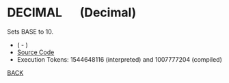 # DECIMAL &emsp; (Decimal)
Sets BASE to 10.
* ( - )
* [Source Code](../words/core/Decimal.cs)
* Execution Tokens: 1544648116 (interpreted) and 1007777204 (compiled)


[BACK](builtins.md#Decimal)

